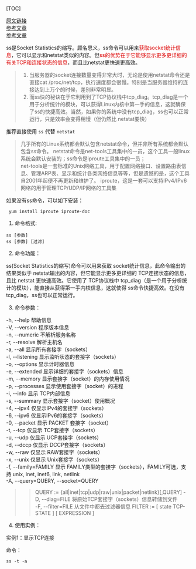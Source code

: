 [TOC]

[原文链接](https://www.cnblogs.com/peida/archive/2013/03/11/2953420.html)  
[参考文章](https://wangchujiang.com/linux-command/c/ss.html)  
[参考文章](https://www.cnblogs.com/machangwei-8/p/10352986.html)

ss是Socket Statistics的缩写。顾名思义，ss命令可以用来<font color="#dd0000">获取socket统计信息</font>，它可以显示和netstat类似的内容。但<font color="#dd0000">ss的优势在于它能够显示更多更详细的有关TCP和连接状态的信息</font>，而且比netstat更快速更高效。

> 1. 当服务器的socket连接数量变得非常大时，无论是使用netstat命令还是直接cat /proc/net/tcp，执行速度都会很慢。特别是当服务器维持的连接达到上万个的时候，差别非常明显。    
> 2. 而ss快的秘诀在于它利用到了TCP协议栈中tcp_diag。tcp_diag是一个用于分析统计的模块，可以获得Linux内核中第一手的信息，这就确保了ss的快捷高效。当然，如果你的系统中没有tcp_diag，ss也可以正常运行，只是效率会变得稍慢（但仍然比 netstat要快）

推荐直接使用 `ss` 代替 `netstat`

> 几乎所有的Linux系统都会默认包含netstat命令，但并非所有系统都会默认包含ss命令。
netstat命令是net-tools工具集中的一员，这个工具一般linux系统会默认安装的；ss命令是iproute工具集中的一员；  
net-tools是一套标准的Unix网络工具，用于配置网络接口、设置路由表信息、管理ARP表、显示和统计各类网络信息等等，但是遗憾的是，这个工具自2001年起便不再更新和维护了。
iproute，这是一套可以支持IPv4/IPv6网络的用于管理TCP/UDP/IP网络的工具集

如果没有ss命令，可以如下安装：

```
 yum install iproute iproute-doc
```

1. 命令格式:

```
ss [参数]
ss [参数] [过滤]
```

2. 命令功能：

ss(Socket Statistics的缩写)命令可以用来获取 socket统计信息，此命令输出的结果类似于 netstat输出的内容，但它能显示更多更详细的 TCP连接状态的信息，且比 netstat 更快速高效。它使用了 TCP协议栈中 tcp_diag（是一个用于分析统计的模块），能直接从获得第一手内核信息，这就使得 ss命令快捷高效。在没有 tcp_diag，ss也可以正常运行。

3. 命令参数：

> 
-h, --help 帮助信息  
-V, --version 程序版本信息  
-n, --numeric 不解析服务名称  
-r, --resolve        解析主机名  
-a, --all 显示所有套接字（sockets）  
-l, --listening 显示监听状态的套接字（sockets）  
-o, --options        显示计时器信息  
-e, --extended       显示详细的套接字（sockets）信息  
-m, --memory         显示套接字（socket）的内存使用情况  
-p, --processes 显示使用套接字（socket）的进程  
-i, --info 显示 TCP内部信息  
-s, --summary 显示套接字（socket）使用概况  
-4, --ipv4           仅显示IPv4的套接字（sockets）  
-6, --ipv6           仅显示IPv6的套接字（sockets）  
-0, --packet         显示 PACKET 套接字（socket）  
-t, --tcp 仅显示 TCP套接字（sockets）  
-u, --udp 仅显示 UCP套接字（sockets）  
-d, --dccp 仅显示 DCCP套接字（sockets）  
-w, --raw 仅显示 RAW套接字（sockets）  
-x, --unix 仅显示 Unix套接字（sockets）  
-f, --family=FAMILY  显示 FAMILY类型的套接字（sockets），FAMILY可选，支持  unix, inet, inet6, link, netlink  
-A, --query=QUERY, --socket=QUERY
> > QUERY := {all|inet|tcp|udp|raw|unix|packet|netlink}[,QUERY]
-D, --diag=FILE     将原始TCP套接字（sockets）信息转储到文件  
 -F, --filter=FILE   从文件中都去过滤器信息
> >       FILTER := [ state TCP-STATE ] [ EXPRESSION ]

4. 使用实例：

实例1：显示TCP连接

命令：

```
ss -t -a
```
